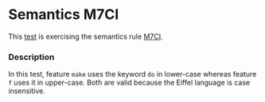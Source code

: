 # Semantics M7CI

This [test](.) is exercising the semantics rule [M7CI](../Readme.md).

### Description

In this test, feature `make` uses the keyword `do` in lower-case whereas feature `f` uses it in upper-case. Both are valid because the Eiffel language is case insensitive.
